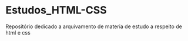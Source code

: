 # Estudos_HTML-CSS
Repositório dedicado a arquivamento de materia de estudo a respeito de html e css 
